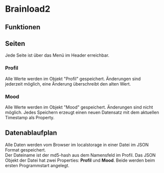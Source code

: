 # Brainload2

## Funktionen


## Seiten
Jede Seite ist über das Menü im Header erreichbar.

### Profil
Alle Werte werden im Objekt "Profil" gespeichert. Änderungen sind jederzeit möglich, eine Änderung überschreibt den alten Wert.  



### Mood
Alle Werte werden im Objekt "Mood" gespeichert. Änderungen sind nicht möglich. Jedes Speichern erzeugt einen neuen Datensatz mit dem aktuellen Timestamp als Property.  


## Datenablaufplan

Alle Daten werden vom Browser im localstorage in einer Datei im JSON Format gespeichert.   
Der Dateiname ist der md5-hash aus dem Namensfeld im Profil.
Das JSON Objekt der Datei hat zwei Properties: **Profil** und **Mood**. Beide werden beim ersten Programmstart angelegt.  

